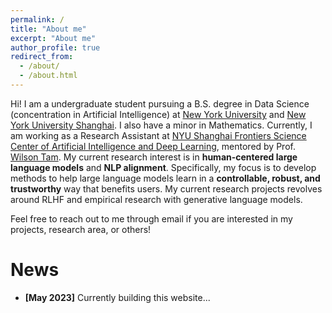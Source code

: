 ```yaml
---
permalink: /
title: "About me"
excerpt: "About me"
author_profile: true
redirect_from: 
  - /about/
  - /about.html
---
```


Hi! I am a undergraduate student pursuing a B.S. degree in Data Science (concentration in Artificial Intelligence) at [New York University](https://nyu.edu) and [New York University Shanghai](https://shanghai.nyu.edu). I also have a minor in Mathematics. Currently, I am working as a Research Assistant at [NYU Shanghai Frontiers Science Center of Artificial Intelligence and Deep Learning](https://dail.shanghai.nyu.edu/), mentored by Prof. [Wilson Tam](https://shanghai.nyu.edu/academics/faculty/directory/yik-cheung-wilson-tam). My current research interest is in **human-centered large language models** and **NLP alignment**. Specifically, my focus is to develop methods to help large language models learn in a **controllable, robust, and trustworthy** way that benefits users. My current research projects revolves around RLHF and empirical research with generative language models. 

Feel free to reach out to me through email if you are interested in my projects, research area, or others!

News
======

* **[May 2023]** Currently building this website...
